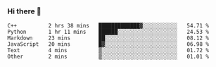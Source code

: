 ### Hi there 👋

<!--START_SECTION:waka-->

```text
C++          2 hrs 38 mins   █████████████▓░░░░░░░░░░░   54.71 %
Python       1 hr 11 mins    ██████░░░░░░░░░░░░░░░░░░░   24.53 %
Markdown     23 mins         ██░░░░░░░░░░░░░░░░░░░░░░░   08.12 %
JavaScript   20 mins         █▓░░░░░░░░░░░░░░░░░░░░░░░   06.98 %
Text         4 mins          ▒░░░░░░░░░░░░░░░░░░░░░░░░   01.72 %
Other        2 mins          ▒░░░░░░░░░░░░░░░░░░░░░░░░   01.01 %
```

<!--END_SECTION:waka-->
